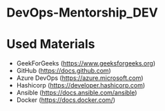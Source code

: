 # DevOps-Mentorship_DEV

# Used Materials

- GeekForGeeks (https://www.geeksforgeeks.org)
- GitHub (https://docs.github.com)
- Azure DevOps (https://azure.microsoft.com)
- Hashicorp (https://developer.hashicorp.com)
- Ansible (https://docs.ansible.com/ansible)
- Docker (https://docs.docker.com/)